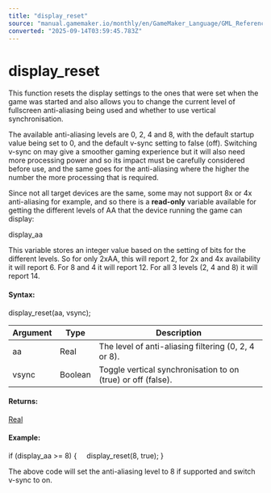 ```yaml
---
title: "display_reset"
source: "manual.gamemaker.io/monthly/en/GameMaker_Language/GML_Reference/Cameras_And_Display/display_reset.htm"
converted: "2025-09-14T03:59:45.783Z"
---
```


# display\_reset

This function resets the display settings to the ones that were set when the game was started and also allows you to change the current level of fullscreen anti-aliasing being used and whether to use vertical synchronisation.

The available anti-aliasing levels are 0, 2, 4 and 8, with the default startup value being set to 0, and the default v-sync setting to false (off). Switching v-sync on may give a smoother gaming experience but it will also need more processing power and so its impact must be carefully considered before use, and the same goes for the anti-aliasing where the higher the number the more processing that is required.

Since not all target devices are the same, some may not support 8x or 4x anti-aliasing for example, and so there is a **read-only** variable available for getting the different levels of AA that the device running the game can display:

display\_aa

This variable stores an integer value based on the setting of bits for the different levels. So for only 2xAA, this will report 2, for 2x and 4x availability it will report 6. For 8 and 4 it will report 12. For all 3 levels (2, 4 and 8) it will report 14.

#### Syntax:

display\_reset(aa, vsync);

| Argument | Type | Description |
| --- | --- | --- |
| aa | Real | The level of anti-aliasing filtering (0, 2, 4 or 8). |
| vsync | Boolean | Toggle vertical synchronisation to on (true) or off (false). |

#### Returns:

[Real](../../../../../../GameMaker_Language/GML_Overview/Data_Types.md)

#### Example:

if (display\_aa >= 8)
{
    display\_reset(8, true);
}

The above code will set the anti-aliasing level to 8 if supported and switch v-sync to on.